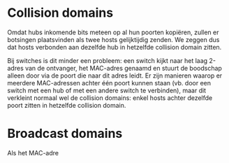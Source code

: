 # Collision domains
Omdat hubs inkomende bits meteen op al hun poorten kopiëren, zullen er botsingen plaatsvinden als twee hosts gelijktijdig zenden. We zeggen dus dat hosts verbonden aan dezelfde hub in hetzelfde collision domain zitten.

Bij switches is dit minder een probleem: een switch kijkt naar het laag 2-adres van de ontvanger, het MAC-adres genaamd en stuurt de boodschap alleen door via de poort die naar dit adres leidt. Er zijn manieren waarop er meerdere MAC-adressen achter één poort kunnen staan (vb. door een switch met een hub of met een andere switch te verbinden), maar dit verkleint normaal wel de collision domains: enkel hosts achter dezelfde poort zitten in hetzelfde collision domain.

# Broadcast domains
Als het MAC-adre